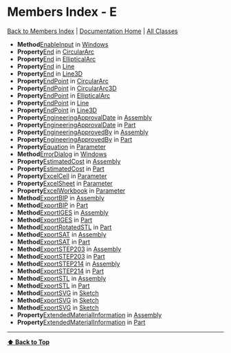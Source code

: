 # Members Index - E

[ Back to Members Index](Members-Index) | [Documentation Home](../README.md) | [All Classes](Classes)

- **Method**[EnableInput](Windows#enableinput) in [Windows](Windows)
- **Property**[End](CircularArc#end) in [CircularArc](CircularArc)
- **Property**[End](EllipticalArc#end) in [EllipticalArc](EllipticalArc)
- **Property**[End](Line#end) in [Line](Line)
- **Property**[End](Line3D#end) in [Line3D](Line3D)
- **Property**[EndPoint](CircularArc#endpoint) in [CircularArc](CircularArc)
- **Property**[EndPoint](CircularArc3D#endpoint) in [CircularArc3D](CircularArc3D)
- **Property**[EndPoint](EllipticalArc#endpoint) in [EllipticalArc](EllipticalArc)
- **Property**[EndPoint](Line#endpoint) in [Line](Line)
- **Property**[EndPoint](Line3D#endpoint) in [Line3D](Line3D)
- **Property**[EngineeringApprovalDate](Assembly#engineeringapprovaldate) in [Assembly](Assembly)
- **Property**[EngineeringApprovalDate](Part#engineeringapprovaldate) in [Part](Part)
- **Property**[EngineeringApprovedBy](Assembly#engineeringapprovedby) in [Assembly](Assembly)
- **Property**[EngineeringApprovedBy](Part#engineeringapprovedby) in [Part](Part)
- **Property**[Equation](Parameter#equation) in [Parameter](Parameter)
- **Method**[ErrorDialog](Windows#errordialog) in [Windows](Windows)
- **Property**[EstimatedCost](Assembly#estimatedcost) in [Assembly](Assembly)
- **Property**[EstimatedCost](Part#estimatedcost) in [Part](Part)
- **Property**[ExcelCell](Parameter#excelcell) in [Parameter](Parameter)
- **Property**[ExcelSheet](Parameter#excelsheet) in [Parameter](Parameter)
- **Property**[ExcelWorkbook](Parameter#excelworkbook) in [Parameter](Parameter)
- **Method**[ExportBIP](Assembly#exportbip) in [Assembly](Assembly)
- **Method**[ExportBIP](Part#exportbip) in [Part](Part)
- **Method**[ExportIGES](Assembly#exportiges) in [Assembly](Assembly)
- **Method**[ExportIGES](Part#exportiges) in [Part](Part)
- **Method**[ExportRotatedSTL](Part#exportrotatedstl) in [Part](Part)
- **Method**[ExportSAT](Assembly#exportsat) in [Assembly](Assembly)
- **Method**[ExportSAT](Part#exportsat) in [Part](Part)
- **Method**[ExportSTEP203](Assembly#exportstep203) in [Assembly](Assembly)
- **Method**[ExportSTEP203](Part#exportstep203) in [Part](Part)
- **Method**[ExportSTEP214](Assembly#exportstep214) in [Assembly](Assembly)
- **Method**[ExportSTEP214](Part#exportstep214) in [Part](Part)
- **Method**[ExportSTL](Assembly#exportstl) in [Assembly](Assembly)
- **Method**[ExportSTL](Part#exportstl) in [Part](Part)
- **Method**[ExportSVG](Sketch#exportsvg) in [Sketch](Sketch)
- **Method**[ExportSVG](Sketch#exportsvg) in [Sketch](Sketch)
- **Method**[ExportSVG](Sketch#exportsvg) in [Sketch](Sketch)
- **Property**[ExtendedMaterialInformation](Assembly#extendedmaterialinformation) in [Assembly](Assembly)
- **Property**[ExtendedMaterialInformation](Part#extendedmaterialinformation) in [Part](Part)

---
**[⬆ Back to Top](#members-index-e)**
